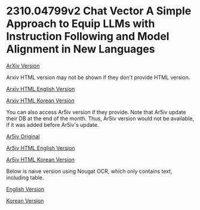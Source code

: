 # 2310.04799v2 Chat Vector A Simple Approach to Equip LLMs with Instruction Following and Model Alignment in New Languages

[ArXiv Version](https://arxiv.org/abs/2310.04799v2)

Arxiv HTML version may not be shown if they don't provide HTML version.

[Arxiv HTML English Version](https://raw.githack.com/kh-kim/arxiv-translator/master/papers/2310.04799v2/paper.raw.en.html)

[Arxiv HTML Korean Version](https://raw.githack.com/kh-kim/arxiv-translator/master/papers/2310.04799v2/paper.raw.ko.html)

You can also access Ar5iv version if they provide.
Note that Ar5iv update their DB at the end of the month.
Thus, Ar5iv version would not be available, if it was added before Ar5iv's update.

[Ar5iv Original](https://ar5iv.org/abs/2310.04799v2)

[Ar5iv HTML English Version](https://raw.githack.com/kh-kim/arxiv-translator/master/papers/2310.04799v2/paper.ar5iv.en.html)

[Ar5iv HTML Korean Version](https://raw.githack.com/kh-kim/arxiv-translator/master/papers/2310.04799v2/paper.ar5iv.ko.html)

Below is naive version using Nougat OCR, which only contains text, including table.

[English Version](https://raw.githack.com/kh-kim/arxiv-translator/master/papers/2310.04799v2/paper.en.html)

[Korean Version](https://raw.githack.com/kh-kim/arxiv-translator/master/papers/2310.04799v2/paper.ko.html)